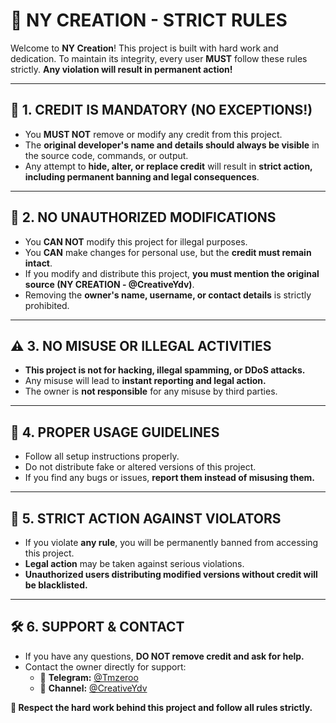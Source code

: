 # 🚨 NY CREATION - STRICT RULES

Welcome to **NY Creation**! This project is built with hard work and dedication. To maintain its integrity, every user **MUST** follow these rules strictly. **Any violation will result in permanent action!**  

---

## 📢 1. CREDIT IS MANDATORY (NO EXCEPTIONS!)  
- You **MUST NOT** remove or modify any credit from this project.  
- The **original developer's name and details should always be visible** in the source code, commands, or output.  
- Any attempt to **hide, alter, or replace credit** will result in **strict action, including permanent banning and legal consequences**.  

---

## 🔐 2. NO UNAUTHORIZED MODIFICATIONS  
- You **CAN NOT** modify this project for illegal purposes.  
- You **CAN** make changes for personal use, but the **credit must remain intact**.  
- If you modify and distribute this project, **you must mention the original source (NY CREATION - @CreativeYdv)**.  
- Removing the **owner's name, username, or contact details** is strictly prohibited.  

---

## ⚠ 3. NO MISUSE OR ILLEGAL ACTIVITIES  
- **This project is not for hacking, illegal spamming, or DDoS attacks.**  
- Any misuse will lead to **instant reporting and legal action.**  
- The owner is **not responsible** for any misuse by third parties.  

---

## 📜 4. PROPER USAGE GUIDELINES  
- Follow all setup instructions properly.  
- Do not distribute fake or altered versions of this project.  
- If you find any bugs or issues, **report them instead of misusing them.**  

---

## 🚫 5. STRICT ACTION AGAINST VIOLATORS  
- If you violate **any rule**, you will be permanently banned from accessing this project.  
- **Legal action** may be taken against serious violations.  
- **Unauthorized users distributing modified versions without credit will be blacklisted.**  

---

## 🛠 6. SUPPORT & CONTACT  
- If you have any questions, **DO NOT remove credit and ask for help.**  
- Contact the owner directly for support:  
  - 📩 **Telegram:** [@Tmzeroo](https://t.me/Tmzeroo)  
  - 📢 **Channel:** [@CreativeYdv](https://t.me/CreativeYdv)  

**🚀 Respect the hard work behind this project and follow all rules strictly.**
